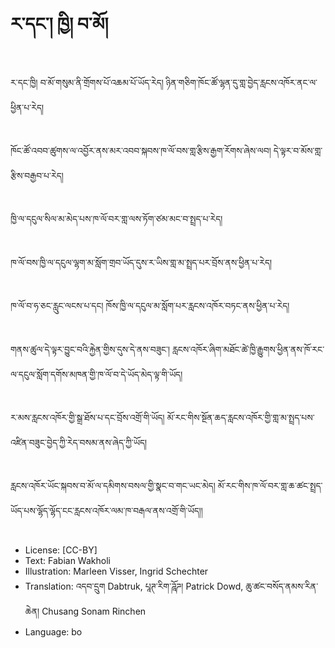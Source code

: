 # ར་དང་། ཁྱི། བ་མོ།

##
ར་དང་ཁྱི། བ་མོ་གསུམ་ནི་གྲོགས་པོ་འཆམ་པོ་ཡོད་རེད། ཉིན་གཅིག་ཁོང་ཚོ་ལྷན་དུ་གླ་བྱེད་རླངས་འཁོར་ནང་ལ་ཕྱིན་པ་རེད།

##
ཁོང་ཚོ་འབབ་ཚུགས་ལ་འབྱོར་ནས་མར་འབབ་སྐབས་ཁ་ལོ་བས་གླ་རྩིས་རྒྱག་རོགས་ཞེས་ལབ། དེ་ལྟར་བ་མོས་གླ་རྩིས་བརྒྱབ་པ་རེད།

##
ཁྱི་ལ་དངུལ་སིལ་མ་མེད་པས་ཁ་ལོ་བར་གླ་ལས་ཏོག་ཙམ་མང་བ་སྤྲད་པ་རེད།

##
ཁ་ལོ་བས་ཁྱི་ལ་དངུལ་ལྷག་མ་སློག་གྲབ་ཡོད་དུས་ར་ཡིས་གླ་མ་སྤྲད་པར་བྲོས་ནས་ཕྱིན་པ་རེད།

##
ཁ་ལོ་བ་ཧ་ཅང་རླུང་ལངས་པ་དང། ཁོས་ཁྱི་ལ་དངུལ་མ་སློག་པར་རླངས་འཁོར་བཏང་ནས་ཕྱིན་པ་རེད།

##
གནས་ཚུལ་དེ་ལྟར་བྱུང་བའི་རྐྱེན་གྱིས་དུས་དེ་ནས་བཟུང་། རླངས་འཁོར་ཞིག་མཐོང་ཚེ་ཁྱི་རྒྱུགས་ཕྱིན་ནས་ཁོ་རང་ལ་དངུལ་སློག་དགོས་མཁན་གྱི་ཁ་ལོ་བ་དེ་ཡོད་མེད་ལྟ་གི་ཡོད།

##
ར་མས་རླངས་འཁོར་གྱི་སྒྲ་ཐོས་པ་དང་བྲོས་འགྲོ་གི་ཡོད། མོ་རང་གིས་སྔོན་ཆད་རླངས་འཁོར་གྱི་གླ་མ་སྤྲད་པས་འཛིན་བཟུང་བྱེད་ཀྱི་རེད་བསམ་ནས་ཞེད་ཀྱི་ཡོད།

##
རླངས་འཁོར་ཡོང་སྐབས་བ་མོ་ལ་དམིགས་བསལ་གྱི་སྣང་བ་གང་ཡང་མེད། མོ་རང་གིས་ཁ་ལོ་བར་གླ་ཆ་ཚང་སྤྲད་ཡོད་པས་ལྷོད་ལྷོད་ངང་རླངས་འཁོར་ལམ་ཁ་བརྒལ་ནས་འགྲོ་གི་ཡོད།།

##
* License: [CC-BY]
* Text: Fabian Wakholi
* Illustration: Marleen Visser, Ingrid Schechter
* Translation: འདབ་དྲུག Dabtruk, པཱཊ་རིག་ཌཱོཌ། Patrick Dowd, ཆུ་ཚང་བསོད་ནམས་རིན་ཆེན། Chusang Sonam Rinchen
* Language: bo
